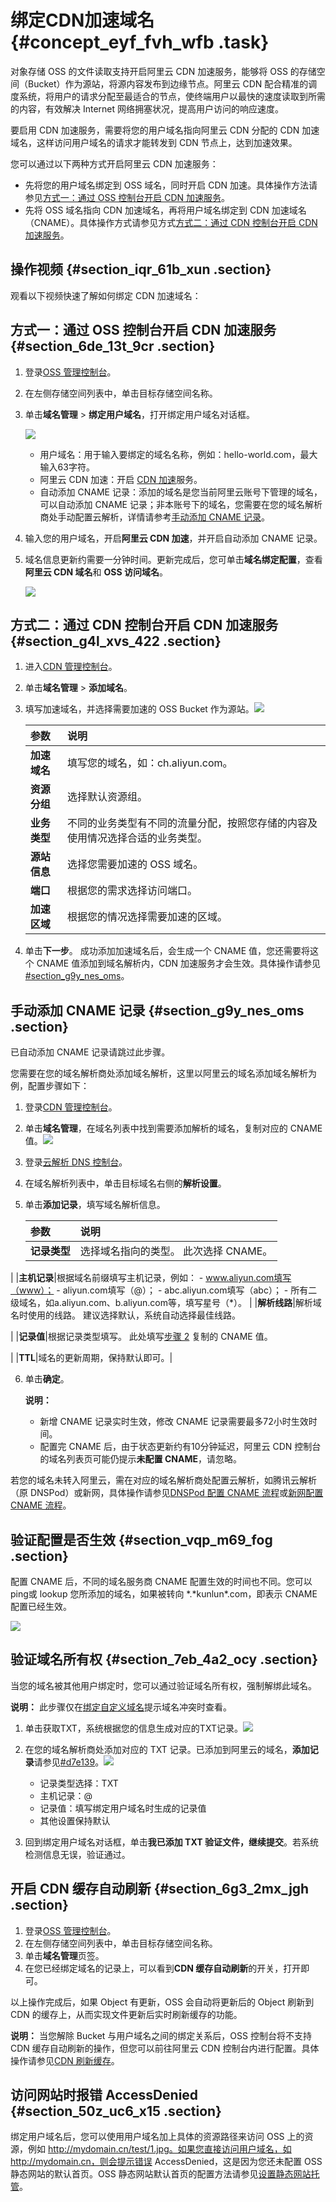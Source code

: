 # 绑定CDN加速域名 {#concept_eyf_fvh_wfb .task}

对象存储 OSS 的文件读取支持开启阿里云 CDN 加速服务，能够将 OSS 的存储空间（Bucket）作为源站，将源内容发布到边缘节点。阿里云 CDN 配合精准的调度系统，将用户的请求分配至最适合的节点，使终端用户以最快的速度读取到所需的内容，有效解决 Internet 网络拥塞状况，提高用户访问的响应速度。

要启用 CDN 加速服务，需要将您的用户域名指向阿里云 CDN 分配的 CDN 加速域名，这样访问用户域名的请求才能转发到 CDN 节点上，达到加速效果。

您可以通过以下两种方式开启阿里云 CDN 加速服务：

-   先将您的用户域名绑定到 OSS 域名，同时开启 CDN 加速。具体操作方法请参见[方式一：通过 OSS 控制台开启 CDN 加速服务](#section_6de_13t_9cr)。
-   先将 OSS 域名指向 CDN 加速域名，再将用户域名绑定到 CDN 加速域名（CNAME）。具体操作方式请参见方式[方式二：通过 CDN 控制台开启 CDN 加速服务](#section_g4l_xvs_422)。

## 操作视频 {#section_iqr_61b_xun .section}

观看以下视频快速了解如何绑定 CDN 加速域名：  

## 方式一：通过 OSS 控制台开启 CDN 加速服务 {#section_6de_13t_9cr .section}

1.  登录[OSS 管理控制台](https://oss.console.aliyun.com/overview)。
2.  在左侧存储空间列表中，单击目标存储空间名称。
3.  单击**域名管理** \> **绑定用户域名**，打开绑定用户域名对话框。 

    ![](http://static-aliyun-doc.oss-cn-hangzhou.aliyuncs.com/assets/img/63857/156686935832011_zh-CN.png)

    -   用户域名：用于输入要绑定的域名名称，例如：hello-world.com，最大输入63字符。
    -   阿里云 CDN 加速：开启 [CDN 加速](../../../../cn.zh-CN/开发指南/隐藏/CDN加速OSS.md#)服务。
    -   自动添加 CNAME 记录：添加的域名是您当前阿里云账号下管理的域名，可以自动添加 CNAME 记录；非本账号下的域名，您需要在您的域名解析商处手动配置云解析，详情请参考[手动添加 CNAME 记录](#)。
4.  输入您的用户域名，开启**阿里云 CDN 加速**，并开启自动添加 CNAME 记录。
5.  域名信息更新约需要一分钟时间。更新完成后，您可单击**域名绑定配置**，查看**阿里云 CDN 域名**和 **OSS 访问域名**。 

    ![](http://static-aliyun-doc.oss-cn-hangzhou.aliyuncs.com/assets/img/64596/156686935832592_zh-CN.png)


## 方式二：通过 CDN 控制台开启 CDN 加速服务 {#section_g4l_xvs_422 .section}

1.  进入[CDN 管理控制台](https://cdn.console.aliyun.com/overview)。
2.  单击**域名管理** \> **添加域名**。
3.  填写加速域名，并选择需要加速的 OSS Bucket 作为源站。![](http://static-aliyun-doc.oss-cn-hangzhou.aliyuncs.com/assets/img/64596/156686935832707_zh-CN.png)

 

    |参数|说明|
    |:-|:-|
    |**加速域名**|填写您的域名，如：ch.aliyun.com。|
    |**资源分组**|选择默认资源组。|
    |**业务类型**|不同的业务类型有不同的流量分配，按照您存储的内容及使用情况选择合适的业务类型。|
    |**源站信息**|选择您需要加速的 OSS 域名。|
    |**端口**|根据您的需求选择访问端口。|
    |**加速区域**|根据您的情况选择需要加速的区域。|

4.  单击**下一步**。 成功添加加速域名后，会生成一个 CNAME 值，您还需要将这个 CNAME 值添加到域名解析内，CDN 加速服务才会生效。具体操作请参见[\#section\_g9y\_nes\_oms](#section_g9y_nes_oms)。

## 手动添加 CNAME 记录 {#section_g9y_nes_oms .section}

已自动添加 CNAME 记录请跳过此步骤。

您需要在您的域名解析商处添加域名解析，这里以阿里云的域名添加域名解析为例，配置步骤如下：

1.  登录[CDN 管理控制台](https://cdn.console.aliyun.com/overview)。
2.  单击**域名管理**，在域名列表中找到需要添加解析的域名，复制对应的 CNAME 值。![](http://static-aliyun-doc.oss-cn-hangzhou.aliyuncs.com/assets/img/64596/156686935934242_zh-CN.png)


3.  登录[云解析 DNS 控制台](https://dns.console.aliyun.com/#/dns/domainList)。
4.  在域名解析列表中，单击目标域名右侧的**解析设置**。
5.  单击**添加记录**，填写域名解析信息。 

    |参数|说明|
    |:-|:-|
    |**记录类型**|选择域名指向的类型。 此次选择 CNAME。

 |
    |**主机记录**|根据域名前缀填写主机记录，例如：     -   www.aliyun.com填写（www）；
    -   aliyun.com填写（@）；
    -   abc.aliyun.com填写（abc）；
    -   所有二级域名，如a.aliyun.com、b.aliyun.com等，填写星号（\*）。
 |
    |**解析线路**|解析域名时使用的线路。 建议选择默认，系统自动选择最佳线路。

 |
    |**记录值**|根据记录类型填写。 此处填写[步骤 2](#step_3q4_3ci_0k1) 复制的 CNAME 值。

 |
    |**TTL**|域名的更新周期，保持默认即可。|

6.  单击**确定**。 

    **说明：** 

    -   新增 CNAME 记录实时生效，修改 CNAME 记录需要最多72小时生效时间。
    -   配置完 CNAME 后，由于状态更新约有10分钟延迟，阿里云 CDN 控制台的域名列表页可能仍提示**未配置 CNAME**，请忽略。

若您的域名未转入阿里云，需在对应的域名解析商处配置云解析，如腾讯云解析（原 DNSPod）或新网，具体操作请参见[DNSPod 配置 CNAME 流程](https://help.aliyun.com/document_detail/27145.html)或[新网配置 CNAME 流程](https://help.aliyun.com/document_detail/27146.html)。

## 验证配置是否生效 {#section_vqp_m69_fog .section}

配置 CNAME 后，不同的域名服务商 CNAME 配置生效的时间也不同。您可以 ping或 lookup 您所添加的域名，如果被转向 \*.\*kunlun\*.com，即表示 CNAME 配置已经生效。

![](http://static-aliyun-doc.oss-cn-hangzhou.aliyuncs.com/assets/img/64596/156686935934256_zh-CN.png)

## 验证域名所有权 {#section_7eb_4a2_ocy .section}

当您的域名被其他用户绑定时，您可以通过验证域名所有权，强制解绑此域名。

**说明：** 此步骤仅在[绑定自定义域名](#d7e90)提示域名冲突时查看。

1.  单击获取TXT，系统根据您的信息生成对应的TXT记录。![](http://static-aliyun-doc.oss-cn-hangzhou.aliyuncs.com/assets/img/63870/156686935932020_zh-CN.png)


2.  在您的域名解析商处添加对应的 TXT 记录。已添加到阿里云的域名，**添加记录**请参见[\#d7e139](#d7e139)。![](http://static-aliyun-doc.oss-cn-hangzhou.aliyuncs.com/assets/img/63870/156686935932022_zh-CN.png)

 
    -   记录类型选择：TXT
    -   主机记录：@
    -   记录值：填写绑定用户域名时生成的记录值
    -   其他设置保持默认
3.  回到绑定用户域名对话框，单击**我已添加 TXT 验证文件，继续提交**。若系统检测信息无误，验证通过。

## 开启 CDN 缓存自动刷新 {#section_6g3_2mx_jgh .section}

1.  登录[OSS 管理控制台](https://oss.console.aliyun.com/overview)。
2.  在左侧存储空间列表中，单击目标存储空间名称。
3.  单击**域名管理**页签。
4.  在您已经绑定域名的记录上，可以看到**CDN 缓存自动刷新**的开关，打开即可。

以上操作完成后，如果 Object 有更新，OSS 会自动将更新后的 Object 刷新到 CDN 的缓存上，从而实现文件更新后实时刷新缓存的功能。

**说明：** 当您解除 Bucket 与用户域名之间的绑定关系后，OSS 控制台将不支持 CDN 缓存自动刷新的操作，但您可以前往阿里云 CDN 控制台内进行配置。具体操作请参见[CDN 刷新缓存](../../../../cn.zh-CN/常见问题/缓存相关/使用CDN后，文件与源文件不一致，如何刷新缓存？.md#)。

## 访问网站时报错 AccessDenied {#section_50z_uc6_x15 .section}

绑定用户域名后，您可以使用用户域名加上具体的资源路径来访问 OSS 上的资源，例如 http://mydomain.cn/test/1.jpg。如果您直接访问用户域名，如 http://mydomain.cn，则会提示错误 AccessDenied，这是因为您还未配置 OSS 静态网站的默认首页。OSS 静态网站默认首页的配置方法请参见[设置静态网站托管](../../../../cn.zh-CN/最佳实践/存储空间管理/静态网站托管.md#)。

